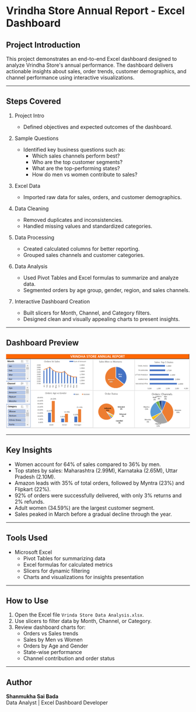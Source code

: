 # Vrindha Store Annual Report - Excel Dashboard

## Project Introduction
This project demonstrates an end-to-end Excel dashboard designed to analyze Vrindha Store's annual performance. The dashboard delivers actionable insights about sales, order trends, customer demographics, and channel performance using interactive visualizations.

---

## Steps Covered
1. Project Intro  
   - Defined objectives and expected outcomes of the dashboard.  

2. Sample Questions  
   - Identified key business questions such as:  
     - Which sales channels perform best?  
     - Who are the top customer segments?  
     - What are the top-performing states?  
     - How do men vs women contribute to sales?  

3. Excel Data  
   - Imported raw data for sales, orders, and customer demographics.  

4. Data Cleaning  
   - Removed duplicates and inconsistencies.  
   - Handled missing values and standardized categories.  

5. Data Processing  
   - Created calculated columns for better reporting.  
   - Grouped sales channels and customer categories.  

6. Data Analysis  
   - Used Pivot Tables and Excel formulas to summarize and analyze data.  
   - Segmented orders by age group, gender, region, and sales channels.  

7. Interactive Dashboard Creation  
   - Built slicers for Month, Channel, and Category filters.  
   - Designed clean and visually appealing charts to present insights.  

---

## Dashboard Preview

![Vrindha Store Dashboard](vrinda.PNG)

---

## Key Insights
- Women account for 64% of sales compared to 36% by men.  
- Top states by sales: Maharashtra (2.99M), Karnataka (2.65M), Uttar Pradesh (2.10M).  
- Amazon leads with 35% of total orders, followed by Myntra (23%) and Flipkart (22%).  
- 92% of orders were successfully delivered, with only 3% returns and 2% refunds.  
- Adult women (34.59%) are the largest customer segment.  
- Sales peaked in March before a gradual decline through the year.  

---

## Tools Used
- Microsoft Excel  
  - Pivot Tables for summarizing data  
  - Excel formulas for calculated metrics  
  - Slicers for dynamic filtering  
  - Charts and visualizations for insights presentation  

---

## How to Use
1. Open the Excel file `Vrinda Store Data Analysis.xlsx`.  
2. Use slicers to filter data by Month, Channel, or Category.  
3. Review dashboard charts for:  
   - Orders vs Sales trends  
   - Sales by Men vs Women  
   - Orders by Age and Gender  
   - State-wise performance  
   - Channel contribution and order status  

---

## Author
**Shanmukha Sai Bada**  
Data Analyst | Excel Dashboard Developer
